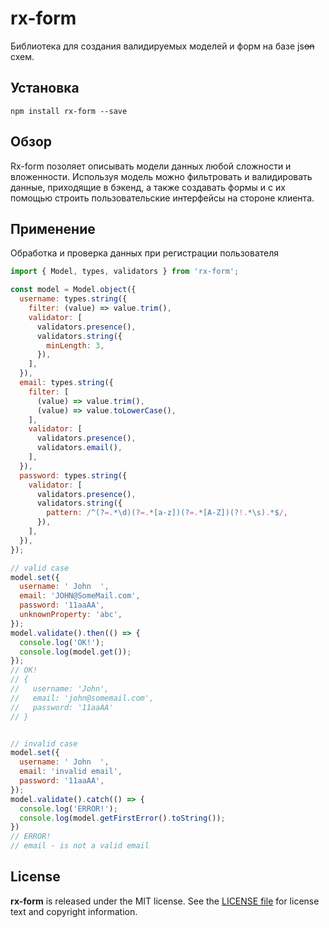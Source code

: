 # rx-form

Библиотека для создания валидируемых моделей и форм на базе js~~on~~ схем.

## Установка
```
npm install rx-form --save
```

## Обзор
Rx-form позоляет описывать модели данных любой сложности и вложенности.
Используя модель можно фильтровать и валидировать данные, приходящие в бэкенд, а 
также создавать формы и с их помощью строить пользовательские интерфейсы на
стороне клиента.

## Применение
Обработка и проверка данных при регистрации пользователя
```jsx harmony
import { Model, types, validators } from 'rx-form';

const model = Model.object({
  username: types.string({
    filter: (value) => value.trim(),
    validator: [
      validators.presence(),
      validators.string({
        minLength: 3,
      }),
    ],
  }),
  email: types.string({
    filter: [
      (value) => value.trim(),
      (value) => value.toLowerCase(),
    ],
    validator: [
      validators.presence(),
      validators.email(),
    ],
  }),
  password: types.string({
    validator: [
      validators.presence(),
      validators.string({
        pattern: /^(?=.*\d)(?=.*[a-z])(?=.*[A-Z])(?!.*\s).*$/,
      }),
    ],
  }),
});

// valid case
model.set({
  username: ' John  ',
  email: 'JOHN@SomeMail.com',
  password: '11aaAA',
  unknownProperty: 'abc',
});
model.validate().then(() => {
  console.log('OK!');
  console.log(model.get());
});
// OK!
// { 
//   username: 'John',
//   email: 'john@somemail.com',
//   password: '11aaAA'
// }


// invalid case
model.set({
  username: ' John  ',
  email: 'invalid email',
  password: '11aaAA',
});
model.validate().catch(() => {
  console.log('ERROR!');
  console.log(model.getFirstError().toString());
})
// ERROR!
// email - is not a valid email
```

## License
**rx-form** is released under the MIT license.
See the [LICENSE file] for license text and copyright information.

[LICENSE file]: https://github.com/gromver/rx-form/blob/master/LICENSE
